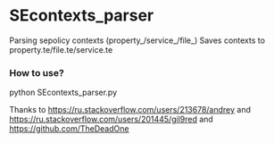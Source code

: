 # SEcontexts_parser
Parsing sepolicy contexts (property_/service_/file_)
Saves contexts to property.te/file.te/service.te
### How to use?
python SEcontexts_parser.py

Thanks to https://ru.stackoverflow.com/users/213678/andrey and https://ru.stackoverflow.com/users/201445/gil9red and https://github.com/TheDeadOne
